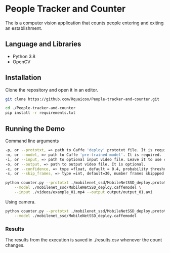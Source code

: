 # People Tracker and Counter
The is a computer vision application that counts people entering and exiting an establishment. 

## Language and Libraries
- Python 3.8
- OpenCV

## Installation
Clone the repository and open it in an editor.
```bash
git clone https://github.com/Rquaicoo/People-tracker-and-counter.git
```

```bash
cd ./People-tracker-and-counter
pip install -r requirements.txt

```

## Running the Demo
Command line arguments
```bash
-p, or --prototxt, => path to Caffe 'deploy' prototxt file. It is required.
-m, or --model, => path to Caffe 'pre-trained model'. It is required.
-i, or --input, => path to optional input video file. Leave it to use camera feed.
-o, or --output, => path to output video file. It is optional.
-c, or --confidence, => type =float, default = 0.4, probability threshold for detections.
-s, or --skip_frames, => type =int, default=30, number frames skippped between detections.
```

```bash
python counter.py --prototxt ./mobilenet_ssd/MobileNetSSD_deploy.prototxt \
	--model ./mobilenet_ssd/MobileNetSSD_deploy.caffemodel \
	--input ./videos/example_01.mp4 --output output/output_01.avi
```

Using camera.
```bash
python counter.py --prototxt ./mobilenet_ssd/MobileNetSSD_deploy.prototxt \
	--model ./mobilenet_ssd/MobileNetSSD_deploy.caffemodel
```

### Results
The results from the execution is saved in ./results.csv whenever the count changes.